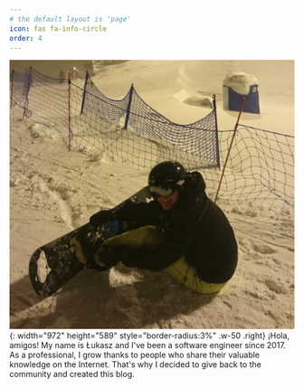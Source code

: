 ```yaml
---
# the default layout is 'page'
icon: fas fa-info-circle
order: 4
---
```



![Desktop View](/assets/images/snb.jpg){: width="972" height="589" style="border-radius:3%" .w-50 .right}
¡Hola, amigos! My name is Łukasz and I've been a software engineer since 2017. As a professional, I grow thanks to people who share their valuable knowledge on the Internet. That's why I decided to give back to the community and created this blog.